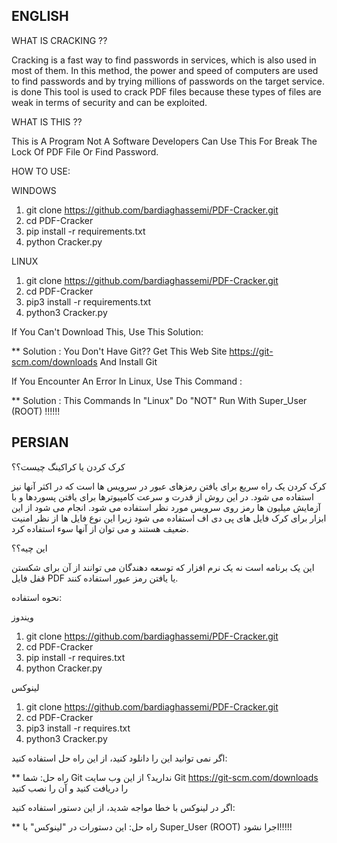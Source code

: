 ## ENGLISH 

WHAT IS CRACKING ??

Cracking is a fast way to find passwords in services, which is also used in most of them. In this method, the power and speed of computers are used to find passwords and by trying millions of passwords on the target service. is done
This tool is used to crack PDF files because these types of files are weak in terms of security and can be exploited.

WHAT IS THIS ??

This is A Program Not A Software Developers Can Use This For Break The Lock Of PDF File Or Find Password.

HOW TO USE:

WINDOWS
1. git clone https://github.com/bardiaghassemi/PDF-Cracker.git
2. cd PDF-Cracker
3. pip install -r requirements.txt
4. python Cracker.py

LINUX
1. git clone https://github.com/bardiaghassemi/PDF-Cracker.git
2. cd PDF-Cracker
3. pip3 install -r requirements.txt
4. python3 Cracker.py

If You Can't Download This, Use This Solution:

** Solution : You Don't Have Git?? Get This Web Site https://git-scm.com/downloads And Install Git

If You Encounter An Error In Linux, Use This Command : 

** Solution : This Commands In "Linux" Do "NOT" Run With Super_User (ROOT) !!!!!!

## PERSIAN

کرک کردن یا کراکینگ چیست؟؟

کرک کردن یک راه سریع برای یافتن رمزهای عبور در سرویس ها است که در اکثر آنها نیز استفاده می شود. در این روش از قدرت و سرعت کامپیوترها برای یافتن پسوردها و با آزمایش میلیون ها رمز روی سرویس مورد نظر استفاده می شود. انجام می شود
از این ابزار برای کرک فایل های پی دی اف استفاده می شود زیرا این نوع فایل ها از نظر امنیت ضعیف هستند و می توان از آنها سوء استفاده کرد.

این چیه؟؟

این یک برنامه است نه یک نرم افزار که توسعه دهندگان می توانند از آن برای شکستن قفل فایل PDF یا یافتن رمز عبور استفاده کنند.

نحوه استفاده:

ویندوز
1. git clone https://github.com/bardiaghassemi/PDF-Cracker.git
2. cd PDF-Cracker
3. pip install -r requires.txt
4. python Cracker.py

لینوکس
1. git clone https://github.com/bardiaghassemi/PDF-Cracker.git
2. cd PDF-Cracker
3. pip3 install -r requires.txt
4. python3 Cracker.py

اگر نمی توانید این را دانلود کنید، از این راه حل استفاده کنید:

** راه حل: شما Git ندارید؟ از این وب سایت Git https://git-scm.com/downloads را دریافت کنید و آن را نصب کنید

اگر در لینوکس با خطا مواجه شدید، از این دستور استفاده کنید:

** راه حل: این دستورات در "لینوکس" با Super_User (ROOT) اجرا نشود!!!!!
